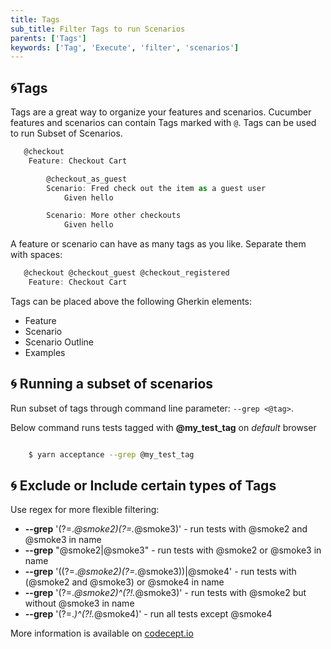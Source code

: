 ```yaml
---
title: Tags
sub_title: Filter Tags to run Scenarios
parents: ['Tags']
keywords: ['Tag', 'Execute', 'filter', 'scenarios']
---
```


## 🌀Tags

Tags are a great way to organize your features and scenarios. Cucumber features and scenarios can contain Tags marked with `@`. Tags can be used to run Subset of Scenarios.

```javascript
   @checkout
    Feature: Checkout Cart

        @checkout_as_guest
        Scenario: Fred check out the item as a guest user
            Given hello

        Scenario: More other checkouts
            Given hello
```

A feature or scenario can have as many tags as you like. Separate them with spaces:

```javascript
   @checkout @checkout_guest @checkout_registered
    Feature: Checkout Cart
```

Tags can be placed above the following Gherkin elements:

- Feature
- Scenario
- Scenario Outline
- Examples

## 🌀 Running a subset of scenarios

Run subset of tags through command line parameter: `--grep <@tag>`.

Below command runs tests tagged with **@my_test_tag** on _default_ browser

```bash

    $ yarn acceptance --grep @my_test_tag

```

## 🌀 Exclude or Include certain types of Tags

Use regex for more flexible filtering:

- **\--grep** '(?=._@smoke2)(?=._@smoke3)' - run tests with @smoke2 and @smoke3 in name
- **\--grep** "\@smoke2|\@smoke3" - run tests with @smoke2 or @smoke3 in name
- **\--grep** '((?=._@smoke2)(?=._@smoke3))|@smoke4' - run tests with (@smoke2 and @smoke3) or @smoke4 in name
- **\--grep** '(?=._@smoke2)^(?!._@smoke3)' - run tests with @smoke2 but without @smoke3 in name
- **\--grep** '(?=._)^(?!._@smoke4)' - run all tests except @smoke4

More information is available on [codecept.io](https://codecept.io/bdd/#tags)

